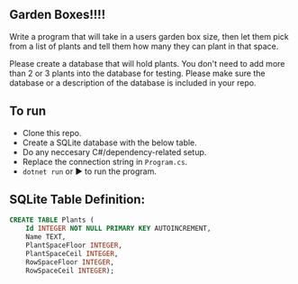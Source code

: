 ## Garden Boxes!!!!

Write a program that will take in a users garden box size, then let them pick from a list of plants and tell them how many they can plant in that space.

Please create a database that will hold plants. You don't need to add more than 2 or 3 plants into the database for testing. Please make sure the database or a description of the database is included in your repo.

## To run

- Clone this repo.
- Create a SQLite database with the below table.
- Do any neccesary C#/dependency-related setup.
- Replace the connection string in `Program.cs`.
- `dotnet run` or :arrow_forward: to run the program.

## SQLite Table Definition:

```sql
CREATE TABLE Plants (
	Id INTEGER NOT NULL PRIMARY KEY AUTOINCREMENT,
	Name TEXT,
	PlantSpaceFloor INTEGER,
	PlantSpaceCeil INTEGER,
	RowSpaceFloor INTEGER,
	RowSpaceCeil INTEGER);
```